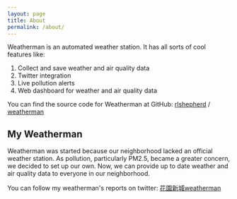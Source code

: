 ```yaml
---
layout: page
title: About
permalink: /about/
---
```

Weatherman is an automated weather station. It has all sorts of cool features like:
1. Collect and save  weather and air quality data
2. Twitter integration
3. Live pollution alerts
4. Web dashboard for weather and air quality data

You can find the source code for Weatherman at GitHub:
[rlshepherd](https://githuh.com/rlshepherd) /
[weatherman](https://github.com/rlshepherd/weatherman)

## My Weatherman
Weatherman was started because our neighborhood lacked an official weather station. As pollution, particularly PM2.5, became a greater concern, we decided to set up our own. Now, we can provide up to date weather and air quality data to everyone in our neighborhood. 

You can follow my weatherman's reports on twitter: 
[花園新城weatherman](https://twitter.com/weather26952214)
